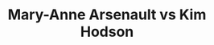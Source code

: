---
title: Mary-Anne Arsenault vs Kim Hodson
player1:
  name: Arsenault, Mary-Anne
  percent: 83
  wins: 2
  losses: 2
player2:
  name: Hodson, Kim
  percent: 85
  wins: 2
  losses: 2
games:
- player1:
    team: CA
    position: Second
    percent: 85
    win: 0
    loss: 1
  player2:
    team: SK
    position: Third
    percent: 79
    win: 1
    loss: 0
  event: Hearts
  year: 2002
  draw: Round Robin(14)
  score: CA 7 - SK 8
- player1:
    team: CA
    position: Second
    percent: 85
    win: 0
    loss: 1
  player2:
    team: SK
    position: Third
    percent: 94
    win: 1
    loss: 0
  event: Hearts
  year: 2002
  draw: Page 1-2(19)
  score: SK 6 - CA 3
- player1:
    team: CA
    position: Second
    percent: 81
    win: 1
    loss: 0
  player2:
    team: SK
    position: Third
    percent: 86
    win: 0
    loss: 1
  event: Hearts
  year: 2002
  draw: Final(21)
  score: SK 5 - CA 8
- player1:
    team: CA
    position: Second
    percent: 79
    win: 1
    loss: 0
  player2:
    team: SK
    position: Third
    percent: 80
    win: 0
    loss: 1
  event: Hearts
  year: 2004
  draw: Round Robin(14)
  score: CA 6 - SK 5
- player1:
    team: JON
    position: Second
    percent: 84
    win: 0
    loss: 1
  player2:
    team: AND
    position: Third
    percent: 85
    win: 1
    loss: 0
  event: Trials (Women)
  year: 2001
  draw: Round Robin(2)
  score: JON 6 - AND 8
- player1:
    team: JON
    position: Second
    percent: 86
    win: 0
    loss: 1
  player2:
    team: AND
    position: Third
    percent: 91
    win: 1
    loss: 0
  event: Trials (Women)
  year: 2001
  draw: Semi-Final(10)
  score: AND 9 - JON 5
- player1:
    team: CJO
    position: Third
    percent: 89
    win: 0
    loss: 1
  player2:
    team: AND
    position: Third
    percent: 83
    win: 1
    loss: 0
  event: Trials (Women)
  year: 2005
  draw: Round Robin(15)
  score: AND 7 - CJO 6
---